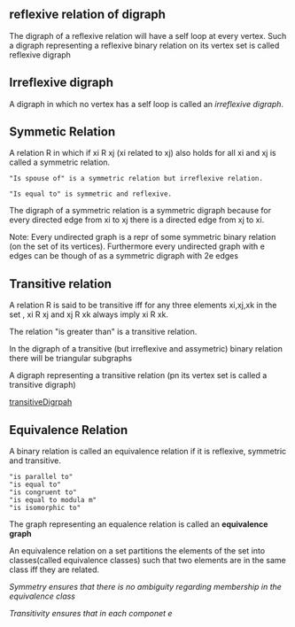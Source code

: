 ## reflexive relation of digraph
The digraph of a reflexive relation will have a self loop at every vertex. Such a digraph representing a reflexive binary relation on its vertex set is called reflexive digraph

## Irreflexive digraph
A digraph in which no vertex has a self loop is called an _irreflexive digraph_.

## Symmetic Relation
A relation R in which if xi R xj (xi related to xj) also holds for all xi and xj is called a symmetric relation.
```eg
"Is spouse of" is a symmetric relation but irreflexive relation.

"Is equal to" is symmetric and reflexive.
```
The digraph of a symmetric relation is a symmetric digraph because for every directed edge from xi to xj there is a directed edge from xj to xi.

Note: Every undirected graph is a repr of some symmetric binary relation (on the set of its vertices). Furthermore every undirected graph with e edges can be though of as a symmetric digraph with 2e edges

## Transitive relation
A relation R is said to be transitive iff for any three elements xi,xj,xk in the set , xi R xj and xj R xk always imply xi R xk. 

The relation "is greater than" is a transitive relation.  

In the digraph of a transitive (but irreflexive and assymetric) binary relation there will be triangular subgraphs

A digraph representing a transitive relation (pn its vertex set is called a transitive digraph)

[transitiveDigrpah](./img/transitiveDigrpah.png)

## Equivalence Relation
A binary relation is called an equivalence relation if it is reflexive, symmetric and transitive.
```eg
"is parallel to"
"is equal to"
"is congruent to"
"is equal to modula m"
"is isomorphic to"
```

The graph representing an equalence relation is called an __equivalence graph__

An equivalence relation on a set partitions the elements of the set into classes(called equivalence classes) such that two elements are in the same class iff they are related.

_Symmetry ensures that there is no ambiguity regarding membership in the equivalence class_

_Transitivity ensures that in each componet e_

